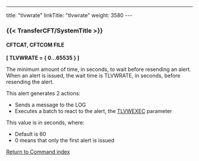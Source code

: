 ---
title: "tlvwrate"
linkTitle: "tlvwrate"
weight: 3580
--- <span id="tlvwrate"></span>

### {{< TransferCFT/SystemTitle  >}}

#### CFTCAT, CFTCOM FILE

****[ TLVWRATE = { 0...65535
} ]****

The minimum amount of time, in seconds, to wait before resending an alert. When an alert is issued, the wait time is TLVWRATE, in seconds, before resending the alert.

This
alert generates 2 actions:

- Sends a message
    to the LOG
- Executes
    a batch to react to the alert, the [TLVWEXEC](../tlvcexec)
    parameter

This value is in seconds, where:

- Default is 60
- 0 means that only
    the first alert is issued

[Return to Command index](../../)
